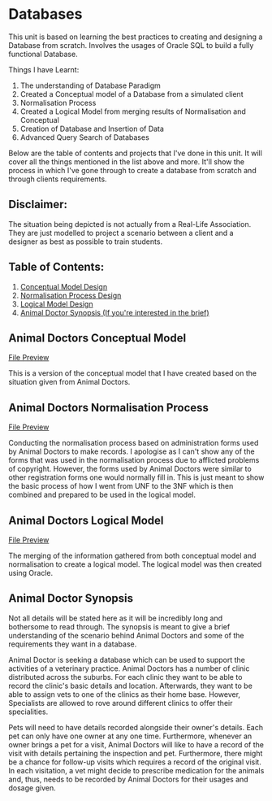 # Databases
This unit is based on learning the best practices to creating and designing a Database from scratch. Involves the usages of Oracle SQL to build a fully functional Database.
 
Things I have Learnt:
 1. The understanding of Database Paradigm
 1. Created a Conceptual model of a Database from a simulated client
 1. Normalisation Process
 1. Created a Logical Model from merging results of Normalisation and Conceptual
 1. Creation of Database and Insertion of Data
 1. Advanced Query Search of Databases

Below are the table of contents and projects that I've done in this unit. It will cover all the things mentioned in the list above and more. It'll show the process in which I've gone through to create a database from scratch and through clients requirements.

## __Disclaimer__:
The situation being depicted is not actually from a Real-Life Association. They are just modelled to project a scenario between a client and a designer as best as possible to train students.

## Table of Contents:
1. [Conceptual Model Design](#animal-doctors-conceptual-model)
1. [Normalisation Process Design](#animal-doctors-normalisation-process)
1. [Logical Model Design](#animal-doctors-logical-model)
1. [Animal Doctor Synopsis (If you're interested in the brief)](#animal-doctor-synopsis)


## Animal Doctors Conceptual Model
[File Preview](https://github.com/RyTang/Monash-Projects/blob/main/Databases/ad_conceptual.pdf)

This is a version of the conceptual model that I have created based on the situation given from Animal Doctors.

## Animal Doctors Normalisation Process
[File Preview](https://github.com/RyTang/Monash-Projects/blob/main/Databases/ad_normalisation.pdf)

Conducting the normalisation process based on administration forms used by Animal Doctors to make records. I apologise as I can't show any of the forms that was used in the normalisation process due to afflicted problems of copyright. However, the forms used by Animal Doctors were similar to other registration forms one would normally fill in. This is just meant to show the basic process of how I went from UNF to the 3NF which is then combined and prepared to be used in the logical model.

## Animal Doctors Logical Model
[File Preview](https://github.com/RyTang/Monash-Projects/blob/main/Databases/ad_logical.pdf)

The merging of the information gathered from both conceptual model and normalisation to create a logical model. The logical model was then created using Oracle.

## Animal Doctor Synopsis

Not all details will be stated here as it will be incredibly long and bothersome to read through. The synopsis is meant to give a brief understanding of the scenario behind Animal Doctors and some of the requirements they want in a database.

Animal Doctor is seeking a database which can be used to support the activities of a veterinary practice. Animal Doctors has a number of clinic distributed across the suburbs. For each clinic they want to be able to record the clinic's basic details and location. Afterwards, they want to be able to assign vets to one of the clinics as their home base. However, Specialists are allowed to rove around different clinics to offer their specialities. 

Pets will need to have details recorded alongside their owner's details. Each pet can only have one owner at any one time. Furthermore, whenever an owner brings a pet for a visit, Animal Doctors will like to have a record of the visit with details pertaining the inspection and pet. Furthermore, there might be a chance for follow-up visits which requires a record of the original visit. In each visitation, a vet might decide to prescribe medication for the animals and, thus, needs to be recorded by Animal Doctors for their usages and dosage given.
